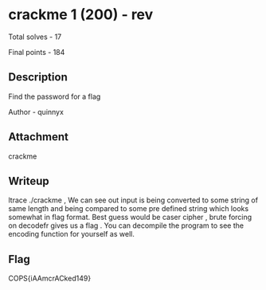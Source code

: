 # crackme 1 (200) - rev

Total solves - 17

Final points - 184

## Description
Find the password for a flag

Author - quinnyx

## Attachment
crackme

## Writeup
ltrace ./crackme , We can see out input is being converted to some string of same length and being compared to some pre defined string which looks somewhat in flag format. Best guess would be caser cipher , brute forcing on decodefr gives us a flag . You can decompile the program to see the encoding function for yourself as well.

## Flag
COPS{iAAmcrACked149}
